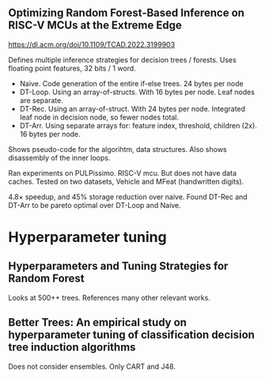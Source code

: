 
## Optimizing Random Forest-Based Inference on RISC-V MCUs at the Extreme Edge
https://dl.acm.org/doi/10.1109/TCAD.2022.3199903

Defines multiple inference strategies for decision trees / forests.
Uses floating point features, 32 bits / 1 word.

- Naive. Code generation of the entire if-else trees. 24 bytes per node
- DT-Loop. Using an array-of-structs. With 16 bytes per node. Leaf nodes are separate.
- DT-Rec. Using an array-of-struct. With 24 bytes per node. Integrated leaf node in decision node, so fewer nodes total.
- DT-Arr. Using separate arrays for: feature index, threshold, children (2x). 16 bytes per node.

Shows pseudo-code for the algorihtm, data structures.
Also shows disassembly of the inner loops.

Ran experiments on PULPissimo.
RISC-V mcu. But does not have data caches.
Tested on two datasets, Vehicle and MFeat (handwritten digits).

4.8× speedup, and 45% storage reduction over naive.
Found DT-Rec and DT-Arr to be pareto optimal over DT-Loop and Naive.


# Hyperparameter tuning

## Hyperparameters and Tuning Strategies for Random Forest

Looks at 500++ trees.
References many other relevant works.


## Better Trees: An empirical study on hyperparameter tuning of classification decision tree induction algorithms

Does not consider ensembles. Only CART and J48.
